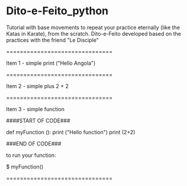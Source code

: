 # Dito-e-Feito_python

Tutorial with base movements to repeat your practice eternally (like the Katas in Karate), from the scratch.
Dito-e-Feito developed based on the practices with the friend "Le Disciple"


===============================

Item 1 - simple print ("Hello Angola")

===============================

Item 2 - simple plus
2 + 2

===============================

Item 3 - simple function

####START OF CODE###

def myFunction ():
  print ("Hello function")
  print (2+2)

###END OF CODE###

to run your function:

$ myFunction()

===============================

